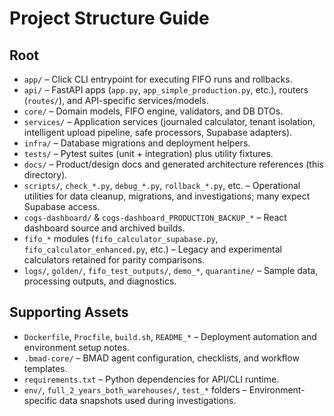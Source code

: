 # Project Structure Guide

## Root
- `app/` – Click CLI entrypoint for executing FIFO runs and rollbacks.
- `api/` – FastAPI apps (`app.py`, `app_simple_production.py`, etc.), routers (`routes/`), and API-specific services/models.
- `core/` – Domain models, FIFO engine, validators, and DB DTOs.
- `services/` – Application services (journaled calculator, tenant isolation, intelligent upload pipeline, safe processors, Supabase adapters).
- `infra/` – Database migrations and deployment helpers.
- `tests/` – Pytest suites (unit + integration) plus utility fixtures.
- `docs/` – Product/design docs and generated architecture references (this directory).
- `scripts/`, `check_*.py`, `debug_*.py`, `rollback_*.py`, etc. – Operational utilities for data cleanup, migrations, and investigations; many expect Supabase access.
- `cogs-dashboard/` & `cogs-dashboard_PRODUCTION_BACKUP_*` – React dashboard source and archived builds.
- `fifo_*` modules (`fifo_calculator_supabase.py`, `fifo_calculator_enhanced.py`, etc.) – Legacy and experimental calculators retained for parity comparisons.
- `logs/`, `golden/`, `fifo_test_outputs/`, `demo_*`, `quarantine/` – Sample data, processing outputs, and diagnostics.

## Supporting Assets
- `Dockerfile`, `Procfile`, `build.sh`, `README_*` – Deployment automation and environment setup notes.
- `.bmad-core/` – BMAD agent configuration, checklists, and workflow templates.
- `requirements.txt` – Python dependencies for API/CLI runtime.
- `env/`, `full_2_years_both_warehouses/`, `test_*` folders – Environment-specific data snapshots used during investigations.
